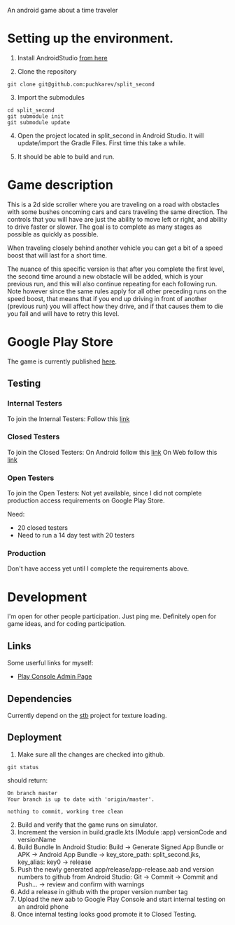 An android game about a time traveler

# Setting up the environment.

1. Install AndroidStudio [from here](https://developer.android.com/studio/install)

2. Clone the repository

```
git clone git@github.com:puchkarev/split_second
```

3. Import the submodules

```
cd split_second
git submodule init
git submodule update
```

4. Open the project located in split_second in Android Studio.
It will update/import the Gradle Files. First time this take a while.

5. It should be able to build and run.

# Game description

This is a 2d side scroller where you are traveling on a road with obstacles with some bushes oncoming cars and cars traveling the same direction.
The controls that you will have are just the ability to move left or right, and ability to drive faster or slower.
The goal is to complete as many stages as possible as quickly as possible.

When traveling closely behind another vehicle you can get a bit of a speed boost that will last for a short time.

The nuance of this specific version is that after you complete the first level, the second time around a new obstacle will be added, which is your previous
run, and this will also continue repeating for each following run. Note however since the same rules apply for all other preceding runs on the speed boost,
that means that if you end up driving in front of another (previous run) you will affect how they drive, and if that causes them to die you fail and will
have to retry this level.

# Google Play Store

The game is currently published [here](https://play.google.com/store/apps/details?id=com.puchkarev.split_second).

## Testing

### Internal Testers

To join the Internal Testers:
Follow this [link](https://play.google.com/apps/internaltest/4701096607627280823)

### Closed Testers

To join the Closed Testers:
On Android follow this [link](https://play.google.com/store/apps/details?id=com.puchkarev.split_second)
On Web follow this [link](https://play.google.com/apps/testing/com.puchkarev.split_second)

### Open Testers

To join the Open Testers:
Not yet available, since I did not complete production access requirements on Google Play Store.

Need:

* 20 closed testers
* Need to run a 14 day test with 20 testers

### Production

Don't have access yet until I complete the requirements above.

# Development

I'm open for other people participation. Just ping me.
Definitely open for game ideas, and for coding participation.

## Links

Some userful links for myself:
* [Play Console Admin Page](https://play.google.com/console/u/0/developers/8876770894052468424/app/4972653238062659679/app-dashboard?timespan=thirtyDays)

## Dependencies

Currently depend on the [stb](https://github.com/nothings/stb) project for texture loading.

## Deployment

1. Make sure all the changes are checked into github.

```git status```

should return:

```
On branch master
Your branch is up to date with 'origin/master'.

nothing to commit, working tree clean
```

2. Build and verify that the game runs on simulator.
3. Increment the version in build.gradle.kts (Module :app) versionCode and versionName
4. Build Bundle In Android Studio: Build -> Generate Signed App Bundle or APK -> Android App Bundle -> key_store_path: split_second.jks, key_alias: key0 -> release
5. Push the newly generated app/release/app-release.aab and version numbers to github from Android Studio: Git -> Commit -> Commit and Push... -> review and confirm with warnings
6. Add a release in github with the proper version number tag
7. Upload the new aab to Google Play Console and start internal testing on an android phone
8. Once internal testing looks good promote it to Closed Testing.
